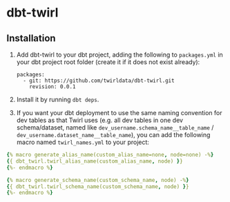 # dbt-twirl

## Installation

1. Add dbt-twirl to your dbt project, adding the following to `packages.yml` in your dbt project root folder (create it if it does not exist already):

    ```
    packages:
      - git: https://github.com/twirldata/dbt-twirl.git
        revision: 0.0.1
    ```

2. Install it by running `dbt deps`.
3. If you want your dbt deployment to use the same naming convention for dev tables as that Twirl uses (e.g. all dev tables in one dev schema/dataset, named like `dev_username.schema_name__table_name` / `dev_username.dataset_name__table_name`), you can add the following macro named `twirl_names.yml` to your project:
```yaml title="macros/twirl_names.yml"
{% macro generate_alias_name(custom_alias_name=none, node=none) -%}
{{ dbt_twirl.twirl_alias_name(custom_alias_name, node) }}
{%- endmacro %}

{% macro generate_schema_name(custom_schema_name, node) -%}
{{ dbt_twirl.twirl_schema_name(custom_schema_name, node) }}
{%- endmacro %}
```
